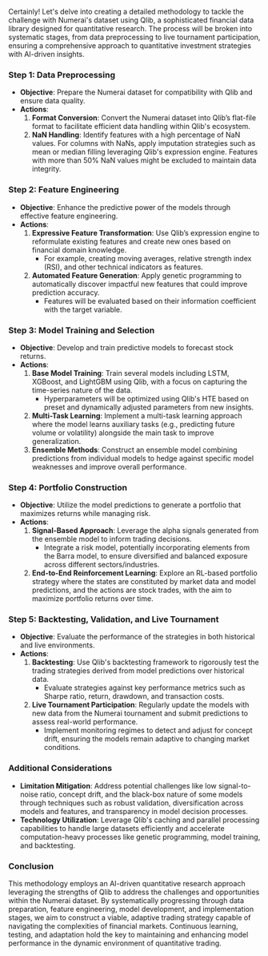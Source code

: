 Certainly! Let's delve into creating a detailed methodology to tackle the challenge with Numerai's dataset using Qlib, a sophisticated financial data library designed for quantitative research. The process will be broken into systematic stages, from data preprocessing to live tournament participation, ensuring a comprehensive approach to quantitative investment strategies with AI-driven insights.

### Step 1: Data Preprocessing
- **Objective**: Prepare the Numerai dataset for compatibility with Qlib and ensure data quality.
- **Actions**:
  1. **Format Conversion**: Convert the Numerai dataset into Qlib’s flat-file format to facilitate efficient data handling within Qlib's ecosystem.
  2. **NaN Handling**: Identify features with a high percentage of NaN values. For columns with NaNs, apply imputation strategies such as mean or median filling leveraging Qlib's expression engine. Features with more than 50% NaN values might be excluded to maintain data integrity.

### Step 2: Feature Engineering
- **Objective**: Enhance the predictive power of the models through effective feature engineering.
- **Actions**:
  1. **Expressive Feature Transformation**: Use Qlib’s expression engine to reformulate existing features and create new ones based on financial domain knowledge.
     - For example, creating moving averages, relative strength index (RSI), and other technical indicators as features.
  2. **Automated Feature Generation**: Apply genetic programming to automatically discover impactful new features that could improve prediction accuracy.
     - Features will be evaluated based on their information coefficient with the target variable.

### Step 3: Model Training and Selection
- **Objective**: Develop and train predictive models to forecast stock returns.
- **Actions**:
  1. **Base Model Training**: Train several models including LSTM, XGBoost, and LightGBM using Qlib, with a focus on capturing the time-series nature of the data.
     - Hyperparameters will be optimized using Qlib's HTE based on preset and dynamically adjusted parameters from new insights.
  2. **Multi-Task Learning**: Implement a multi-task learning approach where the model learns auxiliary tasks (e.g., predicting future volume or volatility) alongside the main task to improve generalization.
  3. **Ensemble Methods**: Construct an ensemble model combining predictions from individual models to hedge against specific model weaknesses and improve overall performance.

### Step 4: Portfolio Construction
- **Objective**: Utilize the model predictions to generate a portfolio that maximizes returns while managing risk.
- **Actions**:
  1. **Signal-Based Approach**: Leverage the alpha signals generated from the ensemble model to inform trading decisions.
     - Integrate a risk model, potentially incorporating elements from the Barra model, to ensure diversified and balanced exposure across different sectors/industries.
  2. **End-to-End Reinforcement Learning**: Explore an RL-based portfolio strategy where the states are constituted by market data and model predictions, and the actions are stock trades, with the aim to maximize portfolio returns over time.

### Step 5: Backtesting, Validation, and Live Tournament
- **Objective**: Evaluate the performance of the strategies in both historical and live environments.
- **Actions**:
  1. **Backtesting**: Use Qlib's backtesting framework to rigorously test the trading strategies derived from model predictions over historical data.
     - Evaluate strategies against key performance metrics such as Sharpe ratio, return, drawdown, and transaction costs.
  2. **Live Tournament Participation**: Regularly update the models with new data from the Numerai tournament and submit predictions to assess real-world performance.
     - Implement monitoring regimes to detect and adjust for concept drift, ensuring the models remain adaptive to changing market conditions.

### Additional Considerations
- **Limitation Mitigation**: Address potential challenges like low signal-to-noise ratio, concept drift, and the black-box nature of some models through techniques such as robust validation, diversification across models and features, and transparency in model decision processes.
- **Technology Utilization**: Leverage Qlib's caching and parallel processing capabilities to handle large datasets efficiently and accelerate computation-heavy processes like genetic programming, model training, and backtesting.

### Conclusion
This methodology employs an AI-driven quantitative research approach leveraging the strengths of Qlib to address the challenges and opportunities within the Numerai dataset. By systematically progressing through data preparation, feature engineering, model development, and implementation stages, we aim to construct a viable, adaptive trading strategy capable of navigating the complexities of financial markets. Continuous learning, testing, and adaptation hold the key to maintaining and enhancing model performance in the dynamic environment of quantitative trading.